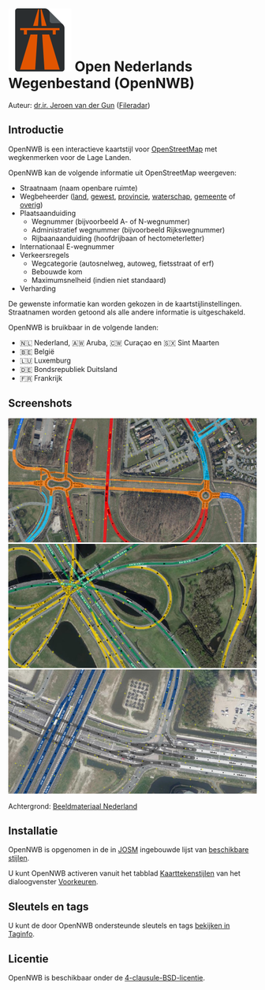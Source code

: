 ![](logo.svg) Open Nederlands Wegenbestand (OpenNWB)
====================================================

Auteur: [dr.ir. Jeroen van der Gun](https://jeroenvandergun.nl/) ([Fileradar](https://fileradar.nl/))

Introductie
-----------

OpenNWB is een interactieve kaartstijl voor [OpenStreetMap](https://www.openstreetmap.org/) met wegkenmerken voor de Lage Landen.

OpenNWB kan de volgende informatie uit OpenStreetMap weergeven:

* Straatnaam (naam openbare ruimte)
* Wegbeheerder ([land](road-operators/landen.md), [gewest](road-operators/gewesten.md), [provincie](road-operators/provincies.md), [waterschap](road-operators/waterschappen.md), [gemeente](road-operators/gemeenten.md) of [overig](road-operators/other.md))
* Plaatsaanduiding
  - Wegnummer (bijvoorbeeld A- of N-wegnummer)
  - Administratief wegnummer (bijvoorbeeld Rijkswegnummer)
  - Rijbaanaanduiding (hoofdrijbaan of hectometerletter)
* Internationaal E-wegnummer
* Verkeersregels
  - Wegcategorie (autosnelweg, autoweg, fietsstraat of erf)
  - Bebouwde kom
  - Maximumsnelheid (indien niet standaard)
* Verharding

De gewenste informatie kan worden gekozen in de kaartstijlinstellingen. Straatnamen worden getoond als alle andere informatie is uitgeschakeld.

OpenNWB is bruikbaar in de volgende landen:

* 🇳🇱 Nederland, 🇦🇼 Aruba, 🇨🇼 Curaçao en 🇸🇽 Sint Maarten
* 🇧🇪 België
* 🇱🇺 Luxemburg
* 🇩🇪 Bondsrepubliek Duitsland
* 🇫🇷 Frankrijk

Screenshots
-----------

![Wegbeheerder](screenshots/operator.png)
![Plaatsaanduiding](screenshots/place.png)
![Verkeersregels](screenshots/traffic.png)

Achtergrond: [Beeldmateriaal Nederland](https://www.beeldmateriaal.nl/bekijk-luchtfotos)

Installatie
-----------

OpenNWB is opgenomen in de in [JOSM](https://josm.openstreetmap.de/wiki/Nl%3AWikiStart) ingebouwde lijst van [beschikbare stijlen](https://josm.openstreetmap.de/wiki/Nl%3AStyles).

U kunt OpenNWB activeren vanuit het tabblad [Kaarttekenstijlen](https://josm.openstreetmap.de/wiki/Nl%3AHelp/Preferences/MapPaintPreference) van het dialoogvenster [Voorkeuren](https://josm.openstreetmap.de/wiki/Nl%3AHelp/Action/Preferences).

Sleutels en tags
----------------

U kunt de door OpenNWB ondersteunde sleutels en tags [bekijken in Taginfo](https://taginfo.openstreetmap.org/projects/opennwb#tags).

Licentie
--------

OpenNWB is beschikbaar onder de [4-clausule-BSD-licentie](LICENSE.md).

